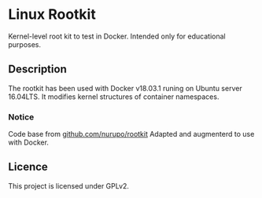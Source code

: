 # Linux Rootkit

Kernel-level root kit to test in Docker. Intended only for educational purposes.

## Description

The rootkit has been used with Docker v18.03.1 runing on Ubuntu server 16.04LTS. It modifies kernel structures of container namespaces. 

### Notice

Code base from <a href="https://github.com/nurupo/rootkit">github.com/nurupo/rootkit</a>
Adapted and augmenterd to use with Docker.

## Licence

This project is licensed under GPLv2.
